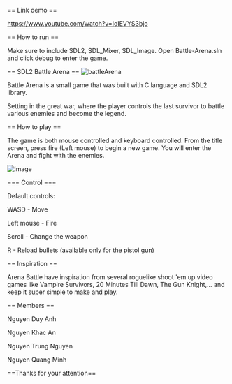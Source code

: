 == Link demo ==

https://www.youtube.com/watch?v=IoIEVYS3bjo

== How to run ==

Make sure to include SDL2, SDL_Mixer, SDL_Image.
Open Battle-Arena.sln and click debug to enter the game.

== SDL2 Battle Arena ==
![battleArena](https://user-images.githubusercontent.com/117517807/236734177-71a53117-4346-4593-8752-f3a8d80f4961.png)

Battle Arena is a small game that was built with C language and SDL2 library.

Setting in the great war, where the player controls the last survivor to battle various enemies and become the legend.

== How to play ==

The game is both mouse controlled and keyboard controlled. From the title screen, press fire (Left mouse) to begin a new game. You will enter the Arena and fight with the enemies.


![image](https://user-images.githubusercontent.com/117517807/236982294-8ba46559-2f3f-45e2-bb60-5f1612dbd6ce.png)


=== Control ===

Default controls:

WASD - Move

Left mouse - Fire

Scroll - Change the weapon

R - Reload bullets (available only for the pistol gun)

== Inspiration ==

Arena Battle have inspiration from several roguelike shoot 'em up video games like Vampire Survivors, 
20 Minutes Till Dawn, The Gun Knight,... and keep it super simple to make and play.

== Members ==

Nguyen Duy Anh

Nguyen Khac An

Nguyen Trung Nguyen

Nguyen Quang Minh

==Thanks for your attention==



